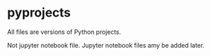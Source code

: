 # pyprojects

All files are versions of Python projects.

Not jupyter notebook file. Jupyter notebook files amy be added later.
